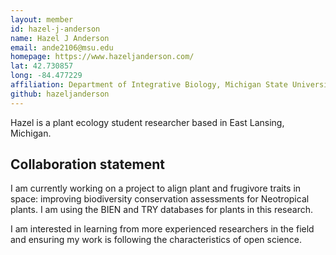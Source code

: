 ```yaml
---
layout: member
id: hazel-j-anderson
name: Hazel J Anderson
email: ande2106@msu.edu
homepage: https://www.hazeljanderson.com/
lat: 42.730857
long: -84.477229
affiliation: Department of Integrative Biology, Michigan State University, East Lansing, Michigan, USA 
github: hazeljanderson
---
```


Hazel is a plant ecology student researcher based in East Lansing, Michigan. 

## Collaboration statement
I am currently working on a project to align plant and frugivore traits in space: improving biodiversity conservation assessments for Neotropical plants. I am using the BIEN and TRY databases for plants in this research.

I am interested in learning from more experienced researchers in the field and ensuring my work is following the characteristics of open science. 

